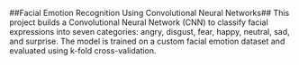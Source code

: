 ##Facial Emotion Recognition Using Convolutional Neural Networks##
This project builds a Convolutional Neural Network (CNN) to classify facial expressions into seven categories: angry, disgust, fear, happy, neutral, sad, and surprise. The model is trained on a custom facial emotion dataset and evaluated using k-fold cross-validation.
